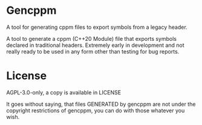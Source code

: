 # Gencppm

A tool for generating cppm files to export symbols from a legacy header.

A tool to generate a cppm (C++20 Module) file that exports symbols declared in traditional headers. Extremely early in development and not really ready to be used in any form other than testing for bug reports.

# License

AGPL-3.0-only, a copy is available in LICENSE

It goes without saying, that files GENERATED by gencppm are not under the copyright restrictions of gencppm, you can do with those whatever you wish.
